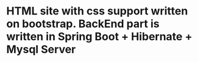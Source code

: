 # HTML site with css support written on bootstrap. BackEnd part is written in Spring Boot + Hibernate + Mysql Server
